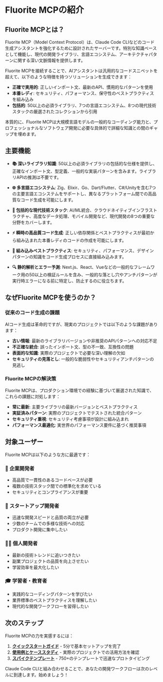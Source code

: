 # Fluorite MCPの紹介

## Fluorite MCPとは？

Fluorite MCP（Model Context Protocol）は、Claude Code CLIなどのコード生成アシスタントを強化するために設計されたサーバーです。特別な知識ベースとして機能し、現代の開発ライブラリ、言語エコシステム、アーキテクチャパターンに関する深い文脈情報を提供します。

Fluorite MCPを接続することで、AIアシスタントは汎用的なコードスニペットを超えて、以下のような特徴を持つソリューションを生成できます：

- **正確で実用的**: 正しいインポート文、最新のAPI、慣用的なパターンを使用
- **本番レディ**: セキュリティ、パフォーマンス、保守性のベストプラクティスを組み込み
- **包括的**: 50以上の必須ライブラリ、7つの言語エコシステム、8つの現代技術スタックの厳選されたコレクションから引用

本質的に、Fluorite MCPは大規模言語モデルの一般的なコーディング能力と、プロフェッショナルなソフトウェア開発に必要な具体的で詳細な知識との間のギャップを埋めます。

## 主要機能

- **📚 深いライブラリ知識**: 50以上の必須ライブラリの包括的な仕様を提供し、正確なインポート文、型定義、一般的な実装パターンを含みます。ライブラリAPIの推測は不要です。

- **🌐 多言語エコシステム**: Zig、Elixir、Go、Dart/Flutter、C#/Unityを含む7つの主要言語エコシステムをサポートし、異なるプラットフォーム間での高品質なコード生成を可能にします。

- **🚀 包括的な現代技術スタック**: AI/ML統合、クラウドネイティブインフラストラクチャ、高度なデータ処理、モバイル開発など、現代開発の8つの重要な分野をカバーします。

- **⚡ 瞬時の高品質コード生成**: 正しい依存関係とベストプラクティスが最初から組み込まれた本番レディのコードの作成を可能にします。

- **🎯 組み込みベストプラクティス**: セキュリティ、パフォーマンス、デザインパターンの知識をコード生成プロセスに直接組み込みます。

- **🔍 静的解析とエラー予測**: Next.js、React、Vueなどの一般的なフレームワーク用の50以上の検証ルールを含み、一般的な落とし穴やアンチパターンが実行時エラーになる前に特定し、防止するのに役立ちます。

## なぜFluorite MCPを使うのか？

### 従来のコード生成の課題

AIコード生成は革命的ですが、現実のプロジェクトでは以下のような課題があります：

- **古い情報**: 最新のライブラリバージョンや非推奨のAPIパターンへの対応不足
- **不正確な統合**: 誤ったインポート文、型の不一致、互換性の問題
- **表面的な知識**: 実際のプロジェクトで必要な深い理解の欠如
- **セキュリティの見落とし**: 一般的な脆弱性やセキュリティアンチパターンの見逃し

### Fluorite MCPの解決策

Fluorite MCPは、プロダクション環境での経験に基づいて厳選された知識で、これらの課題に対処します：

- **常に最新**: 主要ライブラリの最新バージョンとベストプラクティス
- **実証済みパターン**: 実際のプロジェクトでテストされた統合パターン
- **セキュリティ重視**: セキュリティ考慮事項が設計に組み込まれ
- **パフォーマンス最適化**: 実世界のパフォーマンス要件に基づく推奨事項

## 対象ユーザー

Fluorite MCPは以下のような方に最適です：

### 🏢 **企業開発者**
- 高品質で一貫性のあるコードベースが必要
- 複数の技術スタック間での標準化を求めている
- セキュリティとコンプライアンスが重要

### 🚀 **スタートアップ開発者**
- 迅速な開発スピードと品質の両立が必要
- 少数のチームでの多様な技術への対応
- プロダクト開発に集中したい

### 👨‍💻 **個人開発者**
- 最新の技術トレンドに追いつきたい
- 副業プロジェクトの品質を向上させたい
- 学習効率を最大化したい

### 🎓 **学習者・教育者**
- 実践的なコーディングパターンを学びたい
- 業界標準のベストプラクティスを理解したい
- 現代的な開発ワークフローを習得したい

## 次のステップ

Fluorite MCPの力を実感するには：

1. **[クイックスタートガイド](./getting-started.ja.md)** - 5分で基本セットアップを完了
2. **[使用例とケーススタディ](./use-cases-examples.ja.md)** - 実際のプロジェクトでの活用方法を確認
3. **[スパイクテンプレート](./spike-templates.ja.md)** - 750+のテンプレートで迅速なプロトタイピング

Claude Code CLIと組み合わせることで、あなたの開発ワークフローは次のレベルに到達します。始めましょう！